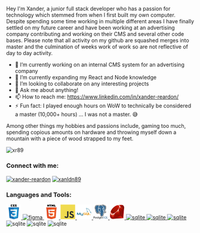 Hey I'm Xander, a junior full stack developer who has a passion for technology which stemmed from when I first built my own computer. Despite spending some time working in multiple different areas I have finally settled on my future career and have been working at an advertising company contributing and working on their CMS and several other code bases. Please note that all activity on my github are squashed merges into master and the culmination of weeks work of work so are not reflective of day to day activity.

- 🔭 I’m currently working on an internal CMS system for an advertising company
- 🌱 I’m currently expanding my React and Node knowledge
- 👯 I’m looking to collaborate on any interesting projects
- 💬 Ask me about anything!
- 📫 How to reach me: https://www.linkedin.com/in/xander-reardon/
- ⚡ Fun fact: I played enough hours on WoW to technically be considered a master (10,000+ hours) ... I was not a master. 😅

Among other things my hobbies and passions include, gaming too much, spending copious amounts on hardware and throwing myself down a mountain with a piece of wood strapped to my feet. 

<p align="left"> <img src="https://komarev.com/ghpvc/?username=xr89&label=Profile%20views&color=0e75b6&style=flat" alt="xr89" /> </p>

<h3 align="left">Connect with me:</h3>
<p align="left">
<a href="https://linkedin.com/in/xander-reardon" target="blank"><img align="center" src="https://raw.githubusercontent.com/rahuldkjain/github-profile-readme-generator/master/src/images/icons/Social/linked-in-alt.svg" alt="xander-reardon" height="30" width="40" /></a>
<a href="https://instagram.com/xanldn89" target="blank"><img align="center" src="https://raw.githubusercontent.com/rahuldkjain/github-profile-readme-generator/master/src/images/icons/Social/instagram.svg" alt="xanldn89" height="30" width="40" /></a>
</p>

<h3 align="left">Languages and Tools:</h3>
<p align="left"> <a href="https://www.w3schools.com/css/" target="_blank"> <img src="https://raw.githubusercontent.com/devicons/devicon/master/icons/css3/css3-original-wordmark.svg" alt="css3" width="40" height="40"/> </a> <a href="https://www.figma.com/" target="_blank"> <img src="https://www.vectorlogo.zone/logos/figma/figma-icon.svg" alt="figma" width="40" height="40"/> </a> <a href="https://www.w3.org/html/" target="_blank"> <img src="https://raw.githubusercontent.com/devicons/devicon/master/icons/html5/html5-original-wordmark.svg" alt="html5" width="40" height="40"/> </a> <a href="https://developer.mozilla.org/en-US/docs/Web/JavaScript" target="_blank"> <img src="https://raw.githubusercontent.com/devicons/devicon/master/icons/javascript/javascript-original.svg" alt="javascript" width="40" height="40"/> </a> <a href="https://www.mysql.com/" target="_blank"> <img src="https://raw.githubusercontent.com/devicons/devicon/master/icons/mysql/mysql-original-wordmark.svg" alt="mysql" width="40" height="40"/> </a> <a href="https://www.postgresql.org" target="_blank"> <img src="https://raw.githubusercontent.com/devicons/devicon/master/icons/postgresql/postgresql-original-wordmark.svg" alt="postgresql" width="40" height="40"/> </a> <a href="https://www.ruby-lang.org/en/" target="_blank"> <img src="https://raw.githubusercontent.com/devicons/devicon/master/icons/ruby/ruby-original.svg" alt="ruby" width="40" height="40"/> </a> <a href="https://www.sqlite.org/" target="_blank"> <img src="https://www.vectorlogo.zone/logos/sqlite/sqlite-icon.svg" alt="sqlite" width="40" height="40"/> </a> <a href="https://reactjs.org/" target="_blank"> <img src="https://www.vectorlogo.zone/logos/reactjs/reactjs-icon.svg" alt="sqlite" width="40" height="40"/> </a> <a href="https://nodejs.org/en/" target="_blank"> <img src="https://www.vectorlogo.zone/logos/nodejs/nodejs-icon.svg" alt="sqlite" width="40" height="40"/> </a> <a><img src="https://cdn.worldvectorlogo.com/logos/apollo-graphql-compact.svg" alt="sqlite" width="40" height="40"/> </a>
<a><img src="https://www.svgrepo.com/show/331488/mongodb.svg" alt="sqlite" width="40" height="40"/> </a><a><img src="https://upload.wikimedia.org/wikipedia/commons/f/f5/Typescript.svg
" alt="sqlite" width="40" height="40"/> </a></p>






